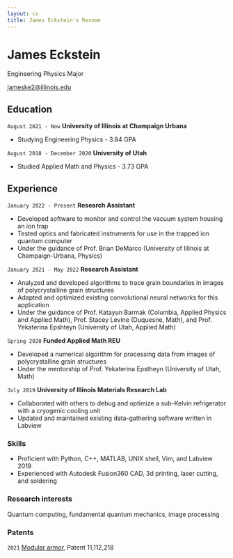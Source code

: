 ```yaml
---
layout: cv
title: James Eckstein's Resume
---
```

# James Eckstein
Engineering Physics Major

<div id="webaddress">
<a href="jameske2@illinois.edu">jameske2@illinois.edu</a>
</div>


## Education
`August 2021 - Now`
__University of Illinois at Champaign Urbana__
- Studying Engineering Physics - 3.84 GPA

`August 2018 - December 2020`
__University of Utah__ 
- Studied Applied Math and Physics - 3.73 GPA


## Experience
`January 2022 - Present`
__Research Assistant__
- Developed software to monitor and control the vacuum system housing an ion trap
- Tested optics and fabricated instruments for use in the trapped ion quantum computer
- Under the guidance of Prof. Brian DeMarco (University of Illinois at Champaign-Urbana, Physics)

`January 2021 - May 2022`
__Research Assistant__
- Analyzed and developed algorithms to trace grain boundaries in images of polycrystalline grain structures
- Adapted and optimized existing convolutional neural networks for this application
- Under the guidance of Prof. Katayun Barmak (Columbia, Applied Physics and Applied Math), Prof. Stacey Levine (Duquesne, Math), and Prof. Yekaterina Epshteyn (University of Utah, Applied Math)

`Spring 2020`
__Funded Applied Math REU__ 
- Developed a numerical algorithm for processing data from images of polycrystalline grain structures 
- Under the mentorship of Prof. Yekaterina Epstheyn (University of Utah, Math)

`July 2019`
__University of Illinois Materials Research Lab__ 
- Collaborated with others to debug and optimize a sub-Kelvin refrigerator with a cryogenic cooling unit
- Updated and maintained existing data-gathering software written in Labview


### Skills

- Proficient with Python, C++, MATLAB, UNIX shell, Vim, and Labview 2019
- Experienced with Autodesk Fusion360 CAD, 3d printing, laser cutting, and soldering


<!--
### Classes

- __Quantum Mechanics 1 (Physics 486)__ Received A
- __Electromagnetic Fields 1 (Physics 435)__ Received A+
- __Relativity and Math Applications (Physics 225)__ Received A+
- __Classical Mechanics (Physics 325 Equivalent)__ Received A
-->

### Research interests

Quantum computing, fundamental quantum mechanics, image processing


### Patents

`2021`
[Modular armor](https://patft.uspto.gov/netacgi/nph-Parser?Sect1=PTO1&Sect2=HITOFF&d=PALL&p=1&u=%2Fnetahtml%2FPTO%2Fsrchnum.htm&r=1&f=G&l=50&s1=11112218.PN.&OS=PN/11112218&RS=PN/11112218), Patent 11,112,218


<!-- ### Footer

Last updated: May 2013 -->


